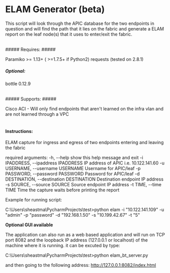 ELAM Generator (beta)
=====================

This script will look through the APIC database for the two 
endpoints in question and will find the path that it lies on
the fabric and generate a ELAM report on the leaf node(s) that
it uses to enter/exit the fabric.

<br>
##### Requires: #####

Paramiko >= 1.13+ ( >=1.7.5+ if Python2)
requests (tested on 2.8.1)

##### Optional: #####

bottle 0.12.9 
     
<br>  
##### Supports: #####

Cisco ACI - Will only find endpoints that aren't learned on the
infra vlan and are not learned through a VPC  
<br>   

#### Instructions: ####

ELAM capture for ingress and egress of two endpoints entering and leaving the
fabric

required arguments:
  -h, --help            show this help message and exit
  -i IPADDRESS, --ipaddress IPADDRESS
                        IP address of APIC i.e. 10.122.141.60
  -u USERNAME, --username USERNAME
                        Username for APIC/leaf
  -p PASSWORD, --password PASSWORD
                        Password for APIC/leaf
  -d DESTINATION, --destination DESTINATION
                        Destination endpoint IP address
  -s SOURCE, --source SOURCE
                        Source endpoint IP address
  -t TIME, --time TIME  Time the capture waits before printing the report


Example for running script:

C:\Users\sheastma\PycharmProjects\test>python elam -i "10.122.141.109" -u "admin" -p "password" -d "192.168.1.50" -s "10.199.42.67" -t "5" 

**Optional GUI available**

The application can also run as a web based application and will run on TCP port
8082 and the loopback IP address  (127.0.0.1 or localhost) of the machine where it is running.
it can be excuted by type:

C:\Users\sheastma\PycharmProjects\test>python elam_bt_server.py 

and then going to the following address: http://127.0.0.1:8082/index.html


